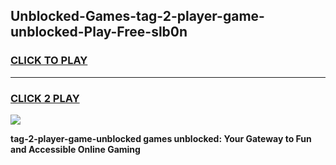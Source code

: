 
## Unblocked-Games-tag-2-player-game-unblocked-Play-Free-slb0n
<h3>
<a href="https://premium76.site?title=tag-2-player-game-unblocked&ref=21A">CLICK TO PLAY</a></h3>
<hr>

<h3>
<a href="https://premium76.site?title=tag-2-player-game-unblocked&ref=21A">CLICK 2 PLAY</a>
  
</h3>

<a href="https://premium76.site?title=tag-2-player-game-unblocked&ref=21A"><img src="https://clearcache.store/games.png"></a>


**tag-2-player-game-unblocked games unblocked: Your Gateway to Fun and Accessible Online Gaming**
